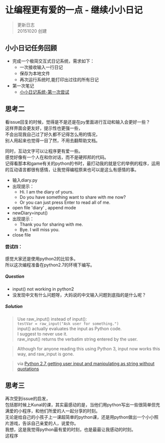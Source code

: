# 让编程更有爱的一点 - 继续小小日记

>更新日志  
>20151020 创建

## 小小日记任务回顾

- 完成一个极简交互式日记系统，需求如下：
	- 一次接收输入一行日记
	- 保存为本地文件
	- 再次运行系统时,能打印出过往的所有日记
- 第一次笔记
    - [小小日记系统-第一次尝试](https://zoejane.gitbooks.io/omooc2py/content/1sTry/diary101.html)
	
## 思考二

看issue回复的时候，觉得是不是还是在py里面进行互动和输入会更好一些？  
这样界面会更友好，提示性也更强一些，  
不会出现我自己过了好久都不记得怎么用的情况，  
别人用起来也觉得一目了然，不用去翻帮助文档。

同时，互动文字可以让程序更有爱一些。  
感觉好像有一个人在和你对话，而不是硬邦邦的代码。  
记得看那本和game有关的python的书时，最打动我的就是它的举例的程序，运用的互动语言都很有感情，让我觉得编程原来也可以是这么有感情的事。

- 输入diary.py
- 出现提示：
    - Hi. I am the diary of yours.
    - Do you have something want to share with me now?
    - Or you can just press Enter to read all of me.
- open file 'diary' , append mode
- newDiary=input()
- 出现提示：
    - Thank you for sharing with me.
    - Bye. I will miss you.
- close file


#### 尝试四：

感觉大家还是使用python2的比较多。  
所以这次编程准备在python2.7的环境下编写。

##### Question
- input() not working in python2
- 没发现中文有什么问题呀，大妈说的中文输入问题到底指的是什么呢？

##### Solution

>Use raw_input() instead of input():  
```testVar = raw_input("Ask user for something.")```  
input() actually evaluates the input as Python code.   
I suggest to never use it.  
raw_input() returns the verbatim string entered by the user.

>Although for anyone reading this using Python 3, input now works this way, and raw_input is gone.

> via [Python 2.7 getting user input and manipulating as string without quotations](http://stackoverflow.com/questions/4960208/python-2-7-getting-user-input-and-manipulating-as-string-without-quotations)


## 思考三

再次受到issue的启发，  
包括那时候上Kunal的课，其实最感动的是，当他们用python写出一些很简单但充满爱的小程序，和他们所爱的人一起分享的时刻。  
无论是给自己的小孩子上一课超简单的python课，还是用python做出一个小小照片游戏，告诉自己亲爱的人，说爱你。  
我想，这是我觉得python最有爱的时刻，也是最最让我感动的时刻。  
这程序